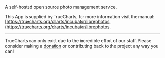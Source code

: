 A self-hosted open source photo management service.

This App is supplied by TrueCharts, for more information visit the manual: [https://truecharts.org/charts/incubator/librephotos](https://truecharts.org/charts/incubator/librephotos)

---

TrueCharts can only exist due to the incredible effort of our staff.
Please consider making a [donation](https://truecharts.org/sponsor) or contributing back to the project any way you can!
